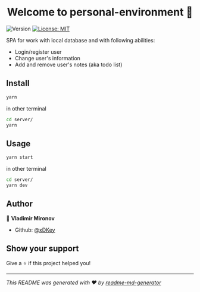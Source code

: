 <h1 align="center">Welcome to personal-environment 👋</h1>
<p>
  <img alt="Version" src="https://img.shields.io/badge/version-1.0.2-blue.svg?cacheSeconds=2592000" />
  <a href="#" target="_blank">
    <img alt="License: MIT" src="https://img.shields.io/badge/License-MIT-yellow.svg" />
  </a>
</p>


SPA for work with local database and with following abilities:
- Login/register user
- Change user's information
- Add and remove user's notes (aka todo list)

## Install

```sh
yarn
```

in other terminal

```sh
cd server/
yarn
```

## Usage

```sh
yarn start
```

in other terminal

```sh
cd server/
yarn dev
```

## Author

👤 **Vladimir Mironov**

- Github: [@xDKey](https://github.com/xDKey)

## Show your support

Give a ⭐️ if this project helped you!

---

_This README was generated with ❤️ by [readme-md-generator](https://github.com/kefranabg/readme-md-generator)_
